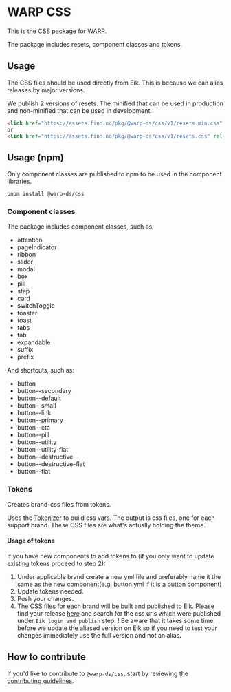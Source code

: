 # WARP CSS

This is the CSS package for WARP.

The package includes resets, component classes and tokens.

## Usage

The CSS files should be used directly from Eik. This is because we can alias releases by major versions.


We publish 2 versions of resets. The minified that can be used in production and non-minified that can be used in development.

```html
<link href="https://assets.finn.no/pkg/@warp-ds/css/v1/resets.min.css" rel="stylesheet" />
or
<link href="https://assets.finn.no/pkg/@warp-ds/css/v1/resets.css" rel="stylesheet" />
```

## Usage (npm)

Only component classes are published to npm to be used in the component libraries.

```sh
pnpm install @warp-ds/css
```

### Component classes

The package includes component classes, such as:
- attention
- pageIndicator
- ribbon
- slider
- modal
- box
- pill
- step
- card
- switchToggle
- toaster
- toast
- tabs
- tab
- expandable
- suffix
- prefix

And shortcuts, such as:
- button
- button--secondary
- button--default
- button--small
- button--link
- button--primary
- button--cta
- button--pill
- button--utility
- button--utility-flat
- button--destructive
- button--destructive-flat
- button--flat


### Tokens

Creates brand-css files from tokens. 

Uses the [Tokenizer](https://github.com/warp-ds/tokenizer) to build css vars. The output 
is css files, one for each support brand. These CSS files are what's actually holding the theme.


#### Usage of tokens

If you have new components to add tokens to (if you only want to update existing tokens proceed to step 2):

1. Under applicable brand create a new yml file and preferably name it the same as the new component(e.g. button.yml if it is a button component)
2. Update tokens needed.
3. Push your changes.
4. The CSS files for each brand will be built and published to Eik. Please find your release [here](https://github.com/warp-ds/css/actions/workflows/release.yml) and search for the css urls which were published under `Eik login and publish` step.
! Be aware that it takes some time before we update the aliased version on Eik so if you need to test your changes immediately use the full version and not an alias.


## How to contribute

If you'd like to contribute to `@warp-ds/css`, start by reviewing the [contributing guidelines](https://github.com/warp-ds/css/blob/main/CONTRIBUTING.md).